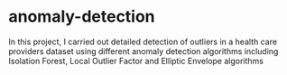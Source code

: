 # anomaly-detection
In this project, I carried out detailed detection of outliers in a health care providers dataset using different anomaly detection algorithms including Isolation Forest, Local Outlier Factor and Elliptic Envelope algorithms
